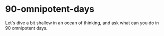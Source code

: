 # 90-omnipotent-days
Let's dive a bit shallow in an ocean of thinking, and ask what can you do in 90 omnipotent days.
